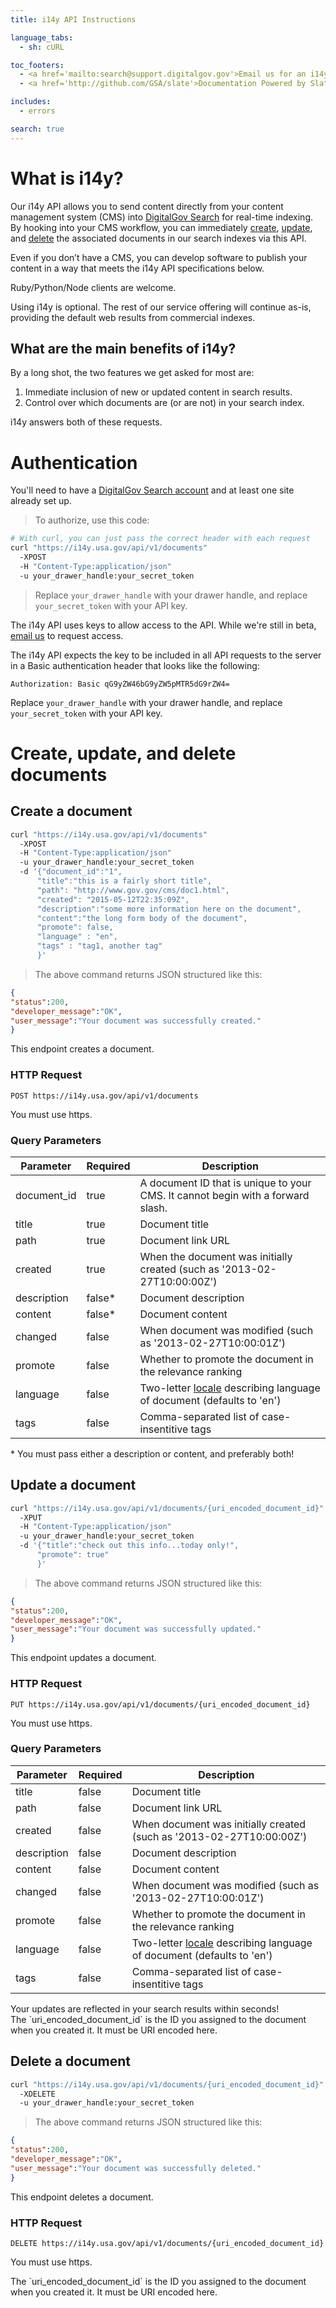 ```yaml
---
title: i14y API Instructions

language_tabs:
  - sh: cURL

toc_footers:
  - <a href='mailto:search@support.digitalgov.gov'>Email us for an i14y API key</a>
  - <a href='http://github.com/GSA/slate'>Documentation Powered by Slate</a>

includes:
  - errors

search: true
---
```


# What is i14y?

Our i14y API allows you to send content directly from your content management system (CMS) into [DigitalGov Search](http://search.digitalgov.gov/) for real-time indexing. By hooking into your CMS workflow, you can immediately [create](#create-a-document), [update](#update-a-document), and [delete](#delete-a-document) the associated documents in our search indexes via this API.

Even if you don’t have a CMS, you can develop software to publish your content in a way that meets the i14y API specifications below.

Ruby/Python/Node clients are welcome.

Using i14y is optional. The rest of our service offering will continue as-is, providing the default web results from commercial indexes.

## What are the main benefits of i14y?

By a long shot, the two features we get asked for most are:

1. Immediate inclusion of new or updated content in search results.
2. Control over which documents are (or are not) in your search index.

i14y answers both of these requests.

# Authentication

You'll need to have a [DigitalGov Search account](https://search.usa.gov/sites) and at least one site already set up.

> To authorize, use this code:

```sh
# With curl, you can just pass the correct header with each request
curl "https://i14y.usa.gov/api/v1/documents"
  -XPOST 
  -H "Content-Type:application/json"
  -u your_drawer_handle:your_secret_token 
```

> Replace `your_drawer_handle` with your drawer handle, and replace `your_secret_token` with your API key.

The i14y API uses keys to allow access to the API. While we're still in beta, [email us](mailto:search@support.digitalgov.gov) to request access.

The i14y API expects the key to be included in all API requests to the server in a Basic authentication header that looks like the following:

`Authorization: Basic qG9yZW46bG9yZW5pMTR5dG9rZW4=`

<aside class="notice">
Replace <code>your_drawer_handle</code> with your drawer handle, and replace <code>your_secret_token</code> with your API key.
</aside>

# Create, update, and delete documents

## Create a document

```sh
curl "https://i14y.usa.gov/api/v1/documents"
  -XPOST 
  -H "Content-Type:application/json"
  -u your_drawer_handle:your_secret_token
  -d '{"document_id":"1",
      "title":"this is a fairly short title",
      "path": "http://www.gov.gov/cms/doc1.html", 
      "created": "2015-05-12T22:35:09Z",
      "description":"some more information here on the document", 
      "content":"the long form body of the document", 
      "promote": false, 
      "language" : "en",
      "tags" : "tag1, another tag"
      }'
```

> The above command returns JSON structured like this:

```json
{
"status":200,
"developer_message":"OK",
"user_message":"Your document was successfully created."
}
```

This endpoint creates a document.

### HTTP Request

`POST https://i14y.usa.gov/api/v1/documents`

You must use https.

### Query Parameters

Parameter | Required | Description 
--------- | ------- | ----------- 
document_id | true | A document ID that is unique to your CMS. It cannot begin with a forward slash.
title | true | Document title
path | true | Document link URL
created | true | When the document was initially created (such as '2013-02-27T10:00:00Z') 
description | false* | Document description
content | false* | Document content
changed | false | When document was modified (such as '2013-02-27T10:00:01Z')
promote | false | Whether to promote the document in the relevance ranking
language | false | Two-letter [locale](https://github.com/GSA/punchcard/tree/master/localizations) describing language of document (defaults to 'en')
tags | false | Comma-separated list of case-insentitive tags

<aside class="success">
* You must pass either a description or content, and preferably both!
</aside>

## Update a document

```sh
curl "https://i14y.usa.gov/api/v1/documents/{uri_encoded_document_id}"
  -XPUT 
  -H "Content-Type:application/json"
  -u your_drawer_handle:your_secret_token
  -d '{"title":"check out this info...today only!",
      "promote": true"
      }'
```

> The above command returns JSON structured like this:

```json
{
"status":200,
"developer_message":"OK",
"user_message":"Your document was successfully updated."
}
```

This endpoint updates a document.

### HTTP Request

`PUT https://i14y.usa.gov/api/v1/documents/{uri_encoded_document_id}`

You must use https.

### Query Parameters

Parameter | Required | Description 
--------- | ------- | ----------- 
title | false | Document title
path | false | Document link URL
created | false | When document was initially created (such as '2013-02-27T10:00:00Z') 
description | false | Document description
content | false | Document content
changed | false | When document was modified (such as '2013-02-27T10:00:01Z')
promote | false | Whether to promote the document in the relevance ranking
language | false | Two-letter [locale](https://github.com/GSA/punchcard/tree/master/localizations) describing language of document (defaults to 'en')
tags | false | Comma-separated list of case-insentitive tags

<aside class="success">
Your updates are reflected in your search results within seconds!
</aside>
<aside class="notice">
The `uri_encoded_document_id` is the ID you assigned to the document when you created it. It must be URI encoded here.
</aside>

## Delete a document

```sh
curl "https://i14y.usa.gov/api/v1/documents/{uri_encoded_document_id}"
  -XDELETE 
  -u your_drawer_handle:your_secret_token
```

> The above command returns JSON structured like this:

```json
{
"status":200,
"developer_message":"OK",
"user_message":"Your document was successfully deleted."
}
```

This endpoint deletes a document.

### HTTP Request

`DELETE https://i14y.usa.gov/api/v1/documents/{uri_encoded_document_id}`

You must use https.

<aside class="notice">
The `uri_encoded_document_id` is the ID you assigned to the document when you created it. It must be URI encoded here.
</aside>
